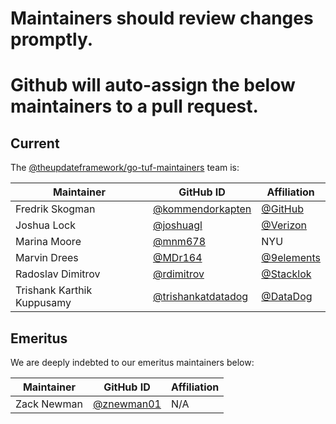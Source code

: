 # Maintainers should review changes promptly.
# Github will auto-assign the below maintainers to a pull request.

## Current

The [@theupdateframework/go-tuf-maintainers](https://github.com/orgs/theupdateframework/teams/go-tuf-maintainers) team is:

| Maintainer                 | GitHub ID                                                  | Affiliation                                |
| -------------------------- | ---------------------------------------------------------- | ------------------------------------------ |
| Fredrik Skogman            | [@kommendorkapten](https://github.com/kommendorkapten)     | [@GitHub](https://github.com/github)       |
| Joshua Lock                | [@joshuagl](https://github.com/joshuagl)                   | [@Verizon](https://github.com/verizon)     |
| Marina Moore               | [@mnm678](https://github.com/mnm678)                       | NYU                                        |
| Marvin Drees               | [@MDr164](https://github.com/MDr164)                       | [@9elements](https://github.com/9elements) |
| Radoslav Dimitrov          | [@rdimitrov](https://github.com/rdimitrov)                 | [@Stacklok](https://github.com/stacklok)   |
| Trishank Karthik Kuppusamy | [@trishankatdatadog](https://github.com/trishankatdatadog) | [@DataDog](https://github.com/DataDog)     |

## Emeritus

We are deeply indebted to our emeritus maintainers below:

| Maintainer         | GitHub ID                                                 | Affiliation |
| ------------------ | --------------------------------------------------------- | ----------- |
| Zack Newman        | [@znewman01](https://github.com/znewman01)                | N/A         |
